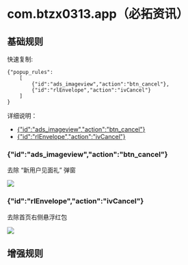 # com.btzx0313.app（必拓资讯）

## 基础规则

快速复制:
```
{"popup_rules":
    [
        {"id":"ads_imageview","action":"btn_cancel"},
        {"id":"rlEnvelope","action":"ivCancel"}
    ]
}
```
详细说明：
- [{"id":"ads_imageview","action":"btn_cancel"}](#idads_imageviewactionbtn_cancel)
- [{"id":"rlEnvelope","action":"ivCancel"}](#idrlenvelopeactionivcancel)

### {"id":"ads_imageview","action":"btn_cancel"}
去除 “新用户见面礼” 弹窗

![](./assets/新用户见面礼弹窗.jpg)

### {"id":"rlEnvelope","action":"ivCancel"}
去除首页右侧悬浮红包

![](./assets/首页右侧悬浮红包.jpg)

## 增强规则
